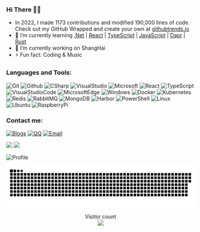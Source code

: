 ### Hi There 👋😋
- In 2022, I made 1173 contributions and modified 190,000 lines of code. Check out my GitHub Wrapped and create your own at [githubtrends.io](https://www.githubtrends.io)
- 🍃 I’m currently learning [.Net](https://dotnet.microsoft.com/zh-cn/) | [React](https://react.docschina.org/) | [TypeScript](https://www.typescriptlang.org) | [JavaScript](https://developer.mozilla.org/zh-CN/docs/learn/JavaScript) | [Dapr](https://docs.dapr.io/zh-hans/getting-started/) | [Rust](https://course.rs/about-book.html)
- 🔭 I’m currently working on ShangHai
- ⚡ Fun fact: Coding & Music

### Languages and Tools:

![Git](https://img.shields.io/badge/Git-F05032?style=flat-square&logo=Git&logoColor=white)
![Github](https://img.shields.io/badge/GitHub-161b22?style=flat-square&logo=GitHub&logoColor=white)
![CSharp](https://img.shields.io/badge/CSharp-2e2960?style=flat-square&logo=CSharp&logoColor=white)
![VisualStudio](https://img.shields.io/badge/VisualStudio-a578dc?style=flat-square&logo=VisualStudio&logoColor=white)
![Microsoft](https://img.shields.io/badge/Microsoft-999999?style=flat-square&logo=Microsoft&logoColor=white)
![React](https://img.shields.io/badge/React-51adc2?style=flat-square&logo=React&logoColor=white)
![TypeScript](https://img.shields.io/badge/TypeScript-3178c6?style=flat-square&logo=TypeScript&logoColor=white)
![VisualStudioCode](https://img.shields.io/badge/VisualStudioCode-24bfa5?style=flat-square&logo=VisualStudioCode&logoColor=white)
![MicrosoftEdge](https://img.shields.io/badge/MicrosoftEdge-0078D7?style=flat-square&logo=MicrosoftEdge&logoColor=white)
![Windows](https://img.shields.io/badge/Windows-3776AB?style=flat-square&logo=Windows&logoColor=white)
![Docker](https://img.shields.io/badge/Docker-003f8c?style=flat-square&logo=Docker&logoColor=white)
![Kubernetes](https://img.shields.io/badge/Kubernetes-326de6?style=flat-square&logo=Kubernetes&logoColor=white)
![Redis](https://img.shields.io/badge/Redis-ce332a?style=flat-square&logo=Redis&logoColor=white)
![RabbitMQ](https://img.shields.io/badge/RabbitMQ-ff6600?style=flat-square&logo=RabbitMQ&logoColor=white)
![MongoDB](https://img.shields.io/badge/MongoDB-023430?style=flat-square&logo=MongoDB&logoColor=white)
![Harbor](https://img.shields.io/badge/Harbor-00364d?style=flat-square&logo=Harbor&logoColor=white)
![PowerShell](https://img.shields.io/badge/PowerShell-cc375d?style=flat-square&logo=Powershell&logoColor=white)
![Linux](https://img.shields.io/badge/Linux-343846?style=flat-square&logo=Linux&logoColor=white)
![Ubuntu](https://img.shields.io/badge/Ubuntu-e95420?style=flat-square&logo=Ubuntu&logoColor=white)
![RaspberryPi](https://img.shields.io/badge/RaspberryPi-cd2355?style=flat-square&logo=RaspberryPi&logoColor=white)

### Contact me:

[![Blogs](https://img.shields.io/badge/cnblogs-3693F3?style=flat-square&logo=iCloud&logoColor=white)](https://www.cnblogs.com/dygood/)
[![QQ](https://img.shields.io/badge/QQ-9599ed?style=flat-square&logo=TencentQQ&logoColor=white)](https://qm.qq.com/cgi-bin/qm/qr?k=7nxtieNadHOuoeH9rqcWD4uTSGQ70J8W&noverify=0&personal_qrcode_source=3)
[![Email](https://img.shields.io/badge/Mail-d02109?style=flat-square&logo=gmail&logoColor=white)](mailto:joes_du@foxmail.com)

![](https://github-readme-stats.vercel.app/api?username=joesdu&hide_title=false&hide_border=true&show_icons=true&include_all_commits=true&line_height=21&bg_color=0,EC6C6C,FFD479,FFFC79,73FA79&theme=graywhite&locale=cn&count_private=true)
![](https://github-readme-stats.vercel.app/api/top-langs/?username=joesdu&hide_title=false&hide_border=true&layout=compact&bg_color=0,73FA79,73FDFF,D783FF&theme=graywhite&locale=cn&count_private=true)
<!--[![GitHub Trends SVG](https://api.githubtrends.io/user/svg/joesdu/langs?time_range=one_year&include_private=True&compact=True&theme=dark)](https://githubtrends.io)-->
![Profile](https://github-profile-trophy.vercel.app/?username=joesdu&theme=monokai&column=6&no-frame=true&no-bg=true)

![](https://raw.githubusercontent.com/joesdu/joesdu/main/assets/github-contribution-grid-snake.svg)
<p align="center"> 
  Visitor count<br>
  <img src="https://profile-counter.glitch.me/joesdu/count.svg" />
</p>

<!--
![github-wrapped](https://user-images.githubusercontent.com/13188169/208610932-a5640923-86b7-44ce-af8c-2892dd364f3f.png)

[![GitHub Trends SVG](https://api.githubtrends.io/user/svg/joesdu/langs?time_range=one_year&include_private=True&compact=True&theme=dark)](https://githubtrends.io)-->

<!--
**joesdu/joesdu** is a ✨ _special_ ✨ repository because its `README.md` (this file) appears on your GitHub profile.

Here are some ideas to get you started:

- 👯 I’m looking to collaborate on ...
- 🤔 I’m looking for help with ...
- 💬 Ask me about ...
- 📫 How to reach me: ...
- 😄 Pronouns: ...
-->
